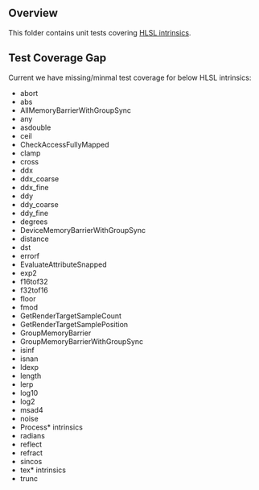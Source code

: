 ## Overview

This folder contains unit tests covering [HLSL intrinsics](https://docs.microsoft.com/en-us/windows/win32/direct3dhlsl/dx-graphics-hlsl-intrinsic-functions).

## Test Coverage Gap
Current we have missing/minmal test coverage for below HLSL intrinsics:
- abort
- abs
- AllMemoryBarrierWithGroupSync
- any
- asdouble
- ceil
- CheckAccessFullyMapped
- clamp
- cross
- ddx
- ddx_coarse
- ddx_fine
- ddy
- ddy_coarse
- ddy_fine
- degrees
- DeviceMemoryBarrierWithGroupSync
- distance
- dst
- errorf
- EvaluateAttributeSnapped
- exp2
- f16tof32
- f32tof16
- floor
- fmod
- GetRenderTargetSampleCount
- GetRenderTargetSamplePosition
- GroupMemoryBarrier
- GroupMemoryBarrierWithGroupSync
- isinf
- isnan
- ldexp
- length
- lerp
- log10
- log2
- msad4
- noise
- Process* intrinsics
- radians
- reflect
- refract
- sincos
- tex* intrinsics
- trunc









